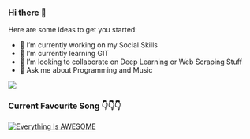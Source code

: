 ### Hi there 👋



Here are some ideas to get you started:

- 🔭 I’m currently working on my Social Skills
- 🌱 I’m currently learning GIT
- 👯 I’m looking to collaborate on Deep Learning or Web Scraping Stuff
- 💬 Ask me about Programming and Music

<img src="https://github-readme-stats.vercel.app/api?username=anubhavsingh10">




### Current Favourite Song 👇👇👇  

[![Everything Is AWESOME](https://yt-embed.herokuapp.com/embed?v=E5QGl2v5YSE)](https://www.youtube.com/watch?v=E5QGl2v5YSE "Everything Is AWESOME")
